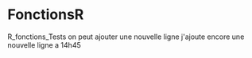 # FonctionsR
R_fonctions_Tests
on peut ajouter une nouvelle ligne
j'ajoute encore une nouvelle ligne a 14h45

